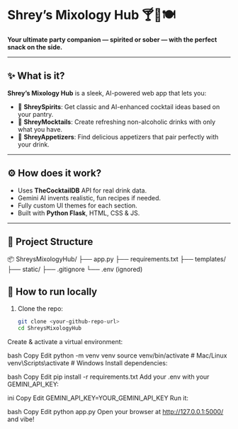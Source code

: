 # Shrey’s Mixology Hub 🍸🍹🍽️

**Your ultimate party companion — spirited or sober — with the perfect snack on the side.**

---

## ✨ What is it?

**Shrey’s Mixology Hub** is a sleek, AI-powered web app that lets you:
- 🥃 **ShreySpirits**: Get classic and AI-enhanced cocktail ideas based on your pantry.
- 🧃 **ShreyMocktails**: Create refreshing non-alcoholic drinks with only what you have.
- 🍢 **ShreyAppetizers**: Find delicious appetizers that pair perfectly with your drink.

---

## ⚙️ How does it work?

- Uses **TheCocktailDB**  API for real drink data.
- Gemini AI invents realistic, fun recipes if needed.
- Fully custom UI themes for each section.
- Built with **Python Flask**, HTML, CSS & JS.

---

## 📂 Project Structure

📦 ShreysMixologyHub/
├── app.py
├── requirements.txt
├── templates/
├── static/
├── .gitignore
└── .env (ignored)

## 🚀 How to run locally

1. Clone the repo:
   ```bash
   git clone <your-github-repo-url>
   cd ShreysMixologyHub
Create & activate a virtual environment:

bash
Copy
Edit
python -m venv venv
source venv/bin/activate  # Mac/Linux
venv\Scripts\activate     # Windows
Install dependencies:

bash
Copy
Edit
pip install -r requirements.txt
Add your .env with your GEMINI_API_KEY:

ini
Copy
Edit
GEMINI_API_KEY=YOUR_GEMINI_API_KEY
Run it:

bash
Copy
Edit
python app.py
Open your browser at http://127.0.0.1:5000/ and vibe!
